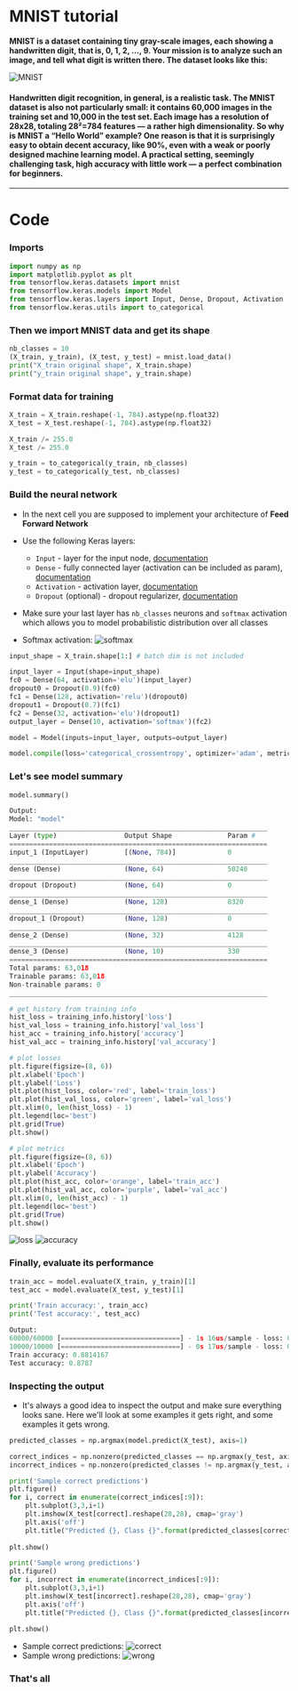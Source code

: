 # MNIST tutorial

**MNIST is a dataset containing tiny gray-scale images, each showing a handwritten digit, that is, 0, 1, 2, …, 9. Your mission is to analyze such an image, and tell what digit is written there. The dataset looks like this:**

![MNIST](https://miro.medium.com/max/1600/0*9jCey4wywZ4Os7hF.png)

#### Handwritten digit recognition, in general, is a realistic task. The MNIST dataset is also not particularly small: it contains 60,000 images in the training set and 10,000 in the test set. Each image has a resolution of 28x28, totaling 28²=784 features — a rather high dimensionality. So why is MNIST a “Hello World” example? One reason is that it is surprisingly easy to obtain decent accuracy, like 90%, even with a weak or poorly designed machine learning model. A practical setting, seemingly challenging task, high accuracy with little work — a perfect combination for beginners.

---

# Code

### Imports
```python
import numpy as np
import matplotlib.pyplot as plt
from tensorflow.keras.datasets import mnist
from tensorflow.keras.models import Model
from tensorflow.keras.layers import Input, Dense, Dropout, Activation
from tensorflow.keras.utils import to_categorical
```

### Then we import MNIST data and get its shape
```python
nb_classes = 10
(X_train, y_train), (X_test, y_test) = mnist.load_data()
print("X_train original shape", X_train.shape)
print("y_train original shape", y_train.shape)
```

### Format data for training 
```python
X_train = X_train.reshape(-1, 784).astype(np.float32)
X_test = X_test.reshape(-1, 784).astype(np.float32)

X_train /= 255.0
X_test /= 255.0
```
```python
y_train = to_categorical(y_train, nb_classes)
y_test = to_categorical(y_test, nb_classes)
```
### Build the neural network
* In the next cell you are supposed to implement your architecture of **Feed Forward Network**
* Use the following Keras layers:
    * `Input` - layer for the input node, [documentation](https://www.tensorflow.org/api_docs/python/tf/keras/layers/Input)
    * `Dense` - fully connected layer (activation can be included as param), [documentation](https://www.tensorflow.org/api_docs/python/tf/keras/layers/Dense)
    * `Activation` - activation layer, [documentation](https://www.tensorflow.org/api_docs/python/tf/keras/layers/Activation)
    * `Dropout` (optional) - dropout regularizer, [documentation](https://www.tensorflow.org/api_docs/python/tf/keras/layers/Dropout)
    
    
* Make sure your last layer has `nb_classes` neurons and `softmax` activation which allows you to model probabilistic distribution over all classes 
* Softmax activation:
![softmax](https://i.ytimg.com/vi/o6HrH2EMD-w/maxresdefault.jpg)

```python
input_shape = X_train.shape[1:] # batch dim is not included

input_layer = Input(shape=input_shape)
fc0 = Dense(64, activation='elu')(input_layer)
dropout0 = Dropout(0.9)(fc0)
fc1 = Dense(128, activation='relu')(dropout0)
dropout1 = Dropout(0.7)(fc1)
fc2 = Dense(32, activation='elu')(dropout1)
output_layer = Dense(10, activation='softmax')(fc2)

model = Model(inputs=input_layer, outputs=output_layer)
```

```python
model.compile(loss='categorical_crossentropy', optimizer='adam', metrics=['accuracy'])
```

### Let's see model summary
```python
model.summary()
```
```python
Output:
Model: "model"
_________________________________________________________________
Layer (type)                 Output Shape              Param #   
=================================================================
input_1 (InputLayer)         [(None, 784)]             0         
_________________________________________________________________
dense (Dense)                (None, 64)                50240     
_________________________________________________________________
dropout (Dropout)            (None, 64)                0         
_________________________________________________________________
dense_1 (Dense)              (None, 128)               8320      
_________________________________________________________________
dropout_1 (Dropout)          (None, 128)               0         
_________________________________________________________________
dense_2 (Dense)              (None, 32)                4128      
_________________________________________________________________
dense_3 (Dense)              (None, 10)                330       
=================================================================
Total params: 63,018
Trainable params: 63,018
Non-trainable params: 0
_________________________________________________________________
```
```python
# get history from training info
hist_loss = training_info.history['loss']
hist_val_loss = training_info.history['val_loss']
hist_acc = training_info.history['accuracy']
hist_val_acc = training_info.history['val_accuracy']

# plot losses
plt.figure(figsize=(8, 6))
plt.xlabel('Epoch')
plt.ylabel('Loss')
plt.plot(hist_loss, color='red', label='train_loss')
plt.plot(hist_val_loss, color='green', label='val_loss')
plt.xlim(0, len(hist_loss) - 1)
plt.legend(loc='best')
plt.grid(True)
plt.show()

# plot metrics
plt.figure(figsize=(8, 6))
plt.xlabel('Epoch')
plt.ylabel('Accuracy')
plt.plot(hist_acc, color='orange', label='train_acc')
plt.plot(hist_val_acc, color='purple', label='val_acc')
plt.xlim(0, len(hist_acc) - 1)
plt.legend(loc='best')
plt.grid(True)
plt.show()
```
![loss](https://drive.google.com/file/d/1njxauk1f5vj99qVSHG0njgJxsckazMr7/view?usp=sharing)
![accuracy](https://drive.google.com/file/d/1oH6wba4ICJa82Gzos6y6gFzlXXwltCPk/view?usp=sharing)

### Finally, evaluate its performance
```python
train_acc = model.evaluate(X_train, y_train)[1]
test_acc = model.evaluate(X_test, y_test)[1]

print('Train accuracy:', train_acc)
print('Test accuracy:', test_acc)
```
```python
Output:
60000/60000 [==============================] - 1s 16us/sample - loss: 0.4260 - accuracy: 0.8814
10000/10000 [==============================] - 0s 17us/sample - loss: 0.4247 - accuracy: 0.8787
Train accuracy: 0.8814167
Test accuracy: 0.8787
```
### Inspecting the output
* It's always a good idea to inspect the output and make sure everything looks sane. Here we'll look at some examples it gets right, and some examples it gets wrong.

```python
predicted_classes = np.argmax(model.predict(X_test), axis=1)

correct_indices = np.nonzero(predicted_classes == np.argmax(y_test, axis=1))[0]
incorrect_indices = np.nonzero(predicted_classes != np.argmax(y_test, axis=1))[0]
```
```python
print('Sample correct predictions')
plt.figure()
for i, correct in enumerate(correct_indices[:9]):
    plt.subplot(3,3,i+1)
    plt.imshow(X_test[correct].reshape(28,28), cmap='gray')
    plt.axis('off')
    plt.title("Predicted {}, Class {}".format(predicted_classes[correct], np.argmax(y_test[correct])))
    
plt.show()

print('Sample wrong predictions')
plt.figure()
for i, incorrect in enumerate(incorrect_indices[:9]):
    plt.subplot(3,3,i+1)
    plt.imshow(X_test[incorrect].reshape(28,28), cmap='gray')
    plt.axis('off')
    plt.title("Predicted {}, Class {}".format(predicted_classes[incorrect], np.argmax(y_test[incorrect])))
    
plt.show()
```
* Sample correct predictions:
![correct](https://drive.google.com/file/d/1zijYUMsHmijT5TVpKJnWAK3REB8dny-g/view?usp=sharing)
* Sample wrong predictions:
![wrong](https://drive.google.com/file/d/1ZJgIvSl6w5UYRLfuH05QIqsV1OkrdKkF/view?usp=sharing)

### That's all

